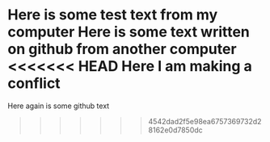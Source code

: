 Here is some test text from my computer
Here is some text written on github from another computer
<<<<<<< HEAD
Here I am making a conflict
=======
Here again is some github text
>>>>>>> 4542dad2f5e98ea6757369732d28162e0d7850dc
